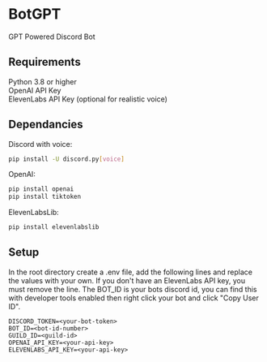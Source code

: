 # BotGPT

GPT Powered Discord Bot

## Requirements
Python 3.8 or higher <br>
OpenAI API Key <br>
ElevenLabs API Key (optional for realistic voice)

## Dependancies
Discord with voice:
```bash
pip install -U discord.py[voice]
```
OpenAI:
```bash
pip install openai
pip install tiktoken
```
ElevenLabsLib:
```bash
pip install elevenlabslib
```

## Setup
In the root directory create a .env file, add the following lines and replace the values with your own. If you don't have an ElevenLabs API key, you must remove the line. The BOT_ID is your bots discord id, you can find this with developer tools enabled then right click your bot and click "Copy User ID". 

```
DISCORD_TOKEN=<your-bot-token>
BOT_ID=<bot-id-number>
GUILD_ID=<guild-id>
OPENAI_API_KEY=<your-api-key>
ELEVENLABS_API_KEY=<your-api-key>
```
